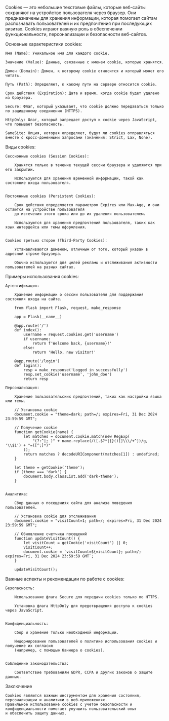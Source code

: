 
Cookies — это небольшие текстовые файлы, которые веб-сайты сохраняют на устройстве пользователя через браузер. 
Они предназначены для хранения информации, которая помогает сайтам распознавать пользователей и их предпочтения 
при последующих визитах. Cookies играют важную роль в обеспечении функциональности, персонализации и безопасности веб-сайтов.

Основные характеристики cookies:

    Имя (Name): Уникальное имя для каждого cookie.

    Значение (Value): Данные, связанные с именем cookie, которые хранятся.

    Домен (Domain): Домен, к которому cookie относится и который может его читать.

    Путь (Path): Определяет, к какому пути на сервере относится cookie.

    Срок действия (Expiration): Дата и время, когда cookie будет удалено из браузера.

    Secure: Флаг, который указывает, что cookie должно передаваться только по защищенному соединению (HTTPS).

    HttpOnly: Флаг, который запрещает доступ к cookie через JavaScript, что повышает безопасность.

    SameSite: Опция, которая определяет, будут ли cookies отправляться вместе с кросс-доменными запросами (значения: Strict, Lax, None).


Виды cookies:

    Сессионные cookies (Session Cookies):

        Хранятся только в течение текущей сессии браузера и удаляются при его закрытии.

        Используются для хранения временной информации, такой как состояние входа пользователя.


    Постоянные cookies (Persistent Cookies):

        Срок действия определяется параметром Expires или Max-Age, и они остаются на устройстве пользователя 
        до истечения этого срока или до их удаления пользователем.

        Используются для хранения предпочтений пользователя, таких как язык интерфейса или темы оформления.


    Cookies третьих сторон (Third-Party Cookies):

        Устанавливаются доменом, отличным от того, который указан в адресной строке браузера.

        Обычно используются для целей рекламы и отслеживания активности пользователей на разных сайтах.


Примеры использования cookies:

    Аутентификация:

        Хранение информации о сессии пользователя для поддержания состояния входа на сайте.
        
        from flask import Flask, request, make_response
        
        app = Flask(__name__)
        
        @app.route('/')
        def index():
            username = request.cookies.get('username')
            if username:
                return f'Welcome back, {username}!'
            else:
                return 'Hello, new visitor!'
        
        @app.route('/login')
        def login():
            resp = make_response('Logged in successfully')
            resp.set_cookie('username', 'john_doe')
            return resp

    Персонализация:
    
        Хранение пользовательских предпочтений, таких как настройки языка или темы.
        
        // Установка cookie
        document.cookie = "theme=dark; path=/; expires=Fri, 31 Dec 2024 23:59:59 GMT";
        
        // Получение cookie
        function getCookie(name) {
            let matches = document.cookie.match(new RegExp(
                "(?:^|; )" + name.replace(/([.$?*|{}()[]\\\/+^])/g, '\\$1') + "=([^;]*)"
            ));
            return matches ? decodeURIComponent(matches[1]) : undefined;
        }
        
        let theme = getCookie('theme');
        if (theme === 'dark') {
            document.body.classList.add('dark-theme');
        }

    
    Аналитика:
    
        Сбор данных о посещениях сайта для анализа поведения пользователей.
    
        // Установка cookie для отслеживания
        document.cookie = "visitCount=1; path=/; expires=Fri, 31 Dec 2024 23:59:59 GMT";
    
        // Обновление счетчика посещений
        function updateVisitCount() {
            let visitCount = getCookie('visitCount') || 0;
            visitCount++;
            document.cookie = `visitCount=${visitCount}; path=/; expires=Fri, 31 Dec 2024 23:59:59 GMT`;
        }
    
        updateVisitCount();


Важные аспекты и рекомендации по работе с cookies:

    Безопасность:

        Использование флага Secure для передачи cookies только по HTTPS.

        Установка флага HttpOnly для предотвращения доступа к cookies через JavaScript.


    Конфиденциальность:

        Сбор и хранение только необходимой информации.

        Информирование пользователей о политике использования cookies и получение их согласия 
        (например, с помощью баннера о cookies).


    Соблюдение законодательства:

        Соответствие требованиям GDPR, CCPA и других законов о защите данных.


Заключение

    Cookies являются важным инструментом для хранения состояния, персонализации и аналитики в веб-приложениях. 
    Правильное использование cookies с учетом безопасности и конфиденциальности помогает улучшить пользовательский опыт 
    и обеспечить защиту данных.
